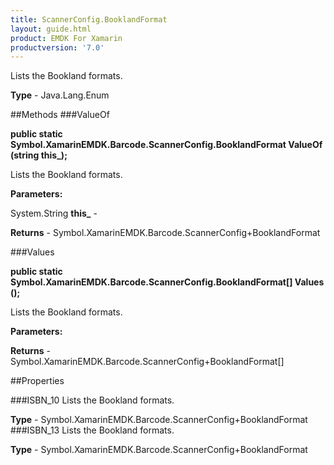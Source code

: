 ```yaml
---
title: ScannerConfig.BooklandFormat
layout: guide.html
product: EMDK For Xamarin 
productversion: '7.0' 
---
```

Lists the Bookland formats.

**Type** - Java.Lang.Enum

##Methods
###ValueOf

**public static Symbol.XamarinEMDK.Barcode.ScannerConfig.BooklandFormat ValueOf (string this_);**

Lists the Bookland formats.

**Parameters:**

System.String **this_**  - 
        

**Returns** - Symbol.XamarinEMDK.Barcode.ScannerConfig+BooklandFormat

###Values

**public static Symbol.XamarinEMDK.Barcode.ScannerConfig.BooklandFormat[] Values ();**

Lists the Bookland formats.

**Parameters:**

**Returns** - Symbol.XamarinEMDK.Barcode.ScannerConfig+BooklandFormat[]

##Properties

###ISBN_10
Lists the Bookland formats.

**Type** - Symbol.XamarinEMDK.Barcode.ScannerConfig+BooklandFormat
###ISBN_13
Lists the Bookland formats.

**Type** - Symbol.XamarinEMDK.Barcode.ScannerConfig+BooklandFormat
